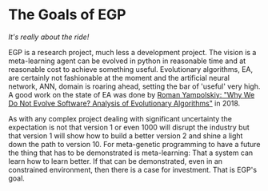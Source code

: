 # The Goals of EGP

_It's really about the ride!_

EGP is a research project, much less a development project. The vision is a meta-learning agent can be evolved in python in reasonable time and at reasonable cost to achieve something useful. Evolutionary algorithms, EA, are certainly not fashionable at the moment and the artificial neural network, ANN, domain is roaring ahead, setting the bar of 'useful' very high. A good work on the state of EA was done by [Roman Yampolskiy: "Why We Do Not Evolve Software? Analysis of Evolutionary Algorithms"](https://pmc.ncbi.nlm.nih.gov/articles/PMC6287292/) in 2018.

As with any complex project dealing with significant uncertainty the expectation is not that version 1 or even 1000 will disrupt the industry but that version 1 will show how to build a better version 2 and shine a light down the path to version 10. For meta-genetic programming to have a future the thing that has to be demonstrated is meta-learning: That a system can learn how to learn better. If that can be demonstrated, even in an constrained environment, then there is a case for investment. That is EGP's goal.
